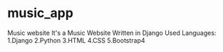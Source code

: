# music_app
Music website
It's a Music Website Written in Django
Used Languages:
  1.Django
  2.Python
  3.HTML
  4.CSS
  5.Bootstrap4
